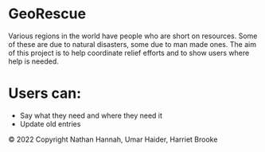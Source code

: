 
# GeoRescue

Various regions in the world have people who are short on resources. Some of these are due to natural disasters, some due to man made ones. The aim of this project is to help coordinate relief efforts and to show users where help is needed.

# Users can:

- Say what they need and where they need it
- Update old entries

© 2022 Copyright Nathan Hannah, Umar Haider, Harriet Brooke

